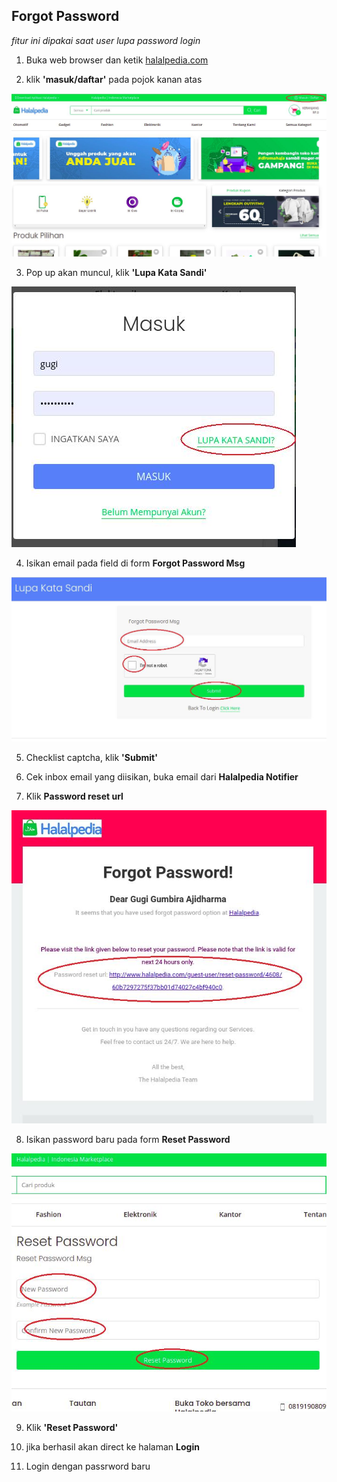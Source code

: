 ## Forgot Password

_fitur ini dipakai saat user lupa password login_

1. Buka web browser dan ketik [halalpedia.com](https://www.halalpedia.com)

2. klik **'masuk/daftar'** pada pojok kanan atas

![Docusaurus logo](./images/mainpage-fix.jpeg)

3. Pop up akan muncul, klik **'Lupa Kata Sandi'**

![Docusaurus logo](./images/popuplogin-fix.jpeg)

4. Isikan email pada field di form **Forgot Password Msg**

![Docusaurus logo](./images/forgotpassword-fix.jpeg)

5. Checklist captcha, klik **'Submit'**

6. Cek inbox email yang diisikan, buka email dari **Halalpedia Notifier**

7. Klik **Password reset url**

![Docusaurus logo](./images/reseturlpassword-fix.jpeg)

8. Isikan password baru pada form **Reset Password**

![Docusaurus logo](./images/formresetpassword-fix.jpeg)

9. Klik **'Reset Password'**

10. jika berhasil akan direct ke halaman **Login**

11. Login dengan passrword baru
